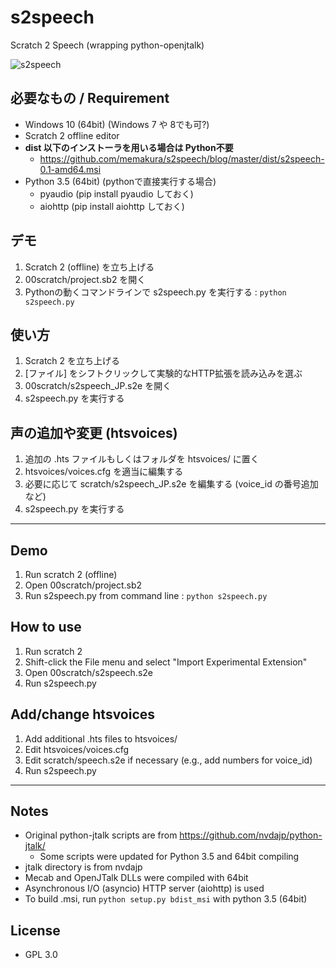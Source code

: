 # s2speech
Scratch 2 Speech (wrapping python-openjtalk)

![s2speech](https://github.com/memakura/s2speech/blob/master/images/ScratchSpeechSynth.png)

## 必要なもの / Requirement
- Windows 10 (64bit) (Windows 7 や 8でも可?)
- Scratch 2 offline editor
- **dist 以下のインストーラを用いる場合は Python不要**
    - https://github.com/memakura/s2speech/blog/master/dist/s2speech-0.1-amd64.msi
- Python 3.5 (64bit) (pythonで直接実行する場合)
    - pyaudio (pip install pyaudio しておく)
    - aiohttp (pip install aiohttp しておく)

## デモ
1. Scratch 2 (offline) を立ち上げる
1. 00scratch/project.sb2 を開く
1. Pythonの動くコマンドラインで s2speech.py を実行する : `python s2speech.py`

## 使い方
1. Scratch 2 を立ち上げる
1. [ファイル] をシフトクリックして実験的なHTTP拡張を読み込みを選ぶ
1. 00scratch/s2speech_JP.s2e を開く
1. s2speech.py を実行する

## 声の追加や変更 (htsvoices)
1. 追加の .hts ファイルもしくはフォルダを htsvoices/ に置く
1. htsvoices/voices.cfg を適当に編集する
1. 必要に応じて scratch/s2speech_JP.s2e を編集する (voice_id の番号追加など)
1. s2speech.py を実行する

----

## Demo
1. Run scratch 2 (offline)
1. Open 00scratch/project.sb2
1. Run s2speech.py from command line : `python s2speech.py`

## How to use
1. Run scratch 2
1. Shift-click the File menu and select "Import Experimental Extension"
1. Open 00scratch/s2speech.s2e
1. Run s2speech.py

## Add/change htsvoices
1. Add additional .hts files to htsvoices/
1. Edit htsvoices/voices.cfg
1. Edit scratch/speech.s2e if necessary (e.g., add numbers for voice_id)
1. Run s2speech.py

----
## Notes
- Original python-jtalk scripts are from https://github.com/nvdajp/python-jtalk/
    - Some scripts were updated for Python 3.5 and 64bit compiling
- jtalk directory is from nvdajp
- Mecab and OpenJTalk DLLs were compiled with 64bit
- Asynchronous I/O (asyncio) HTTP server (aiohttp) is used
- To build .msi, run `python setup.py bdist_msi` with python 3.5 (64bit)

## License
- GPL 3.0

